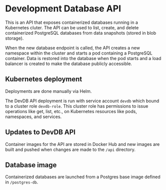 # Development Database API

This is an API that exposes containerized databases running in a Kubernetes cluter. The API can be used to list, create, and delete containerized PostgreSQL databases from data snapshots (stored in blob storage).

When the new database endpoint is called, the API creates a new namespace within the cluster and starts a pod containing a PostgreSQL container. Data is restored into the database when the pod starts and a load balancer is created to make the database publicly accessible.

## Kubernetes deployment

Deployments are done manually via Helm.

The DevDB API deployment is run with service account `devdb` which bound to a cluster role `devdb-role`. This cluster role has permissions to issue operations like get, list, etc., on Kubernetes resources like pods, namespaces, and services. 

## Updates to DevDB API

Container images for the API are stored in Docker Hub and new images are built and pushed when changes are made to the `/api` directory.


## Database image

Containerized databases are launched from a Postgres base image defined in `/postgres-db`.

